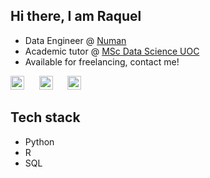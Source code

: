 ## Hi there, I am Raquel 

- Data Engineer @ [Numan](numan.com)
- Academic tutor @ [MSc Data Science UOC](https://estudios.uoc.edu/es/masters-universitarios/data-science/presentacion)
- Available for freelancing, contact me!

[<img src="https://raw.githubusercontent.com/peterthehan/peterthehan/main/assets/github.svg" width="22px" alt="GitHub"/>](https://github.com/raquelie)
&nbsp;&nbsp;&nbsp;&nbsp;
[<img src="https://raw.githubusercontent.com/peterthehan/peterthehan/master/assets/linkedin.svg" width="22px" alt="LinkedIn"/>](https://www.linkedin.com/in/raquelorallo)
&nbsp;&nbsp;&nbsp;&nbsp;
[<img src="https://raw.githubusercontent.com/Raymo111/Raymo111/master/socials/instagram.svg" width="22px" alt="Instagram"/>](https://www.instagram.com/raquelieb)

## Tech stack

- Python
- R
- SQL
